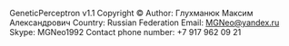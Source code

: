 GeneticPerceptron v1.1
Copyright ©
Author: Глухманюк Максим Александрович
Country: Russian Federation
Email: MGNeo@yandex.ru
Skype: MGNeo1992
Contact phone number: +7 917 962 09 21
